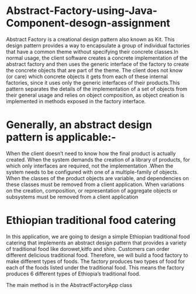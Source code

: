 # Abstract-Factory-using-Java-Component-desogn-assignment
Abstract Factory is a creational design pattern also known as Kit. This design pattern provides a way to encapsulate a group of individual factories that have a common theme without specifying their concrete classes.In normal usage, the client software creates a concrete implementation of the abstract factory and then uses the generic interface of the factory to create the concrete objects that are part of the theme. The client does not know (or care) which concrete objects it gets from each of these internal factories, since it uses only the generic interfaces of their products.This pattern separates the details of the implementation of a set of objects from their general usage and relies on object composition, as object creation is implemented in methods exposed in the factory interface.

# Generally, an abstract design pattern is applicable:-
When the client doesn’t need to know how the final product is actually created.
When the system demands the creation of a library of products, for which only interfaces are required, not the implementation
.When the system needs to be configured with one of a multiple-family of objects.
When the classes of the product objects are variable, and dependencies on these classes must be removed from a client application.
When variations on the creation, composition, or representation of aggregate objects or subsystems must be removed from a client application

# Ethiopian traditional food catering 

In this application, we are going to design a simple Ethiopian traditional food catering that implements an abstract design pattern that provides a variety of traditional food like dorowet,kitfo and shiro. Customers can order different delicious traditional food. Therefore, we will build a food factory to make different types of foods. The factory produces two types of food for each of the foods listed under the traditional food. This means the factory produces 6 different types of Ethiopia’s traditional food.

The main method is in the AbstractFactoryApp class 
